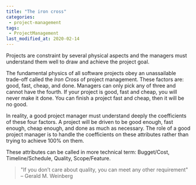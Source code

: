 ```yaml
---
title: "The iron cross"
categories:
 - project-management
tags:
 - ProjectManagement
last_modified_at: 2020-02-14
---
```


Projects are constraint by several physical aspects and the managers must understand them well to draw and achieve the project goal.


The fundamental physics of all software projects obey an unassailable trade-off called the *Iron Cross* of project management. These factors are: good, fast, cheap, and done. Managers can only pick any of three and cannot have the fourth. If your project is good, fast and cheap, you will never make it done. You can finish a project fast and cheap, then it will be no good.

In reality, a good project manager must understand deeply the coefficients of these four factors. A project will be driven to be good enough, fast enough, cheap enough, and done as much as necessary. The role of a good project manager is to handle the coefficients on these attributes rather than trying to achieve 100% on them.

These attributes can be called in more technical term: Bugget/Cost, Timeline/Schedule, Quality, Scope/Feature.

> "If you don’t care about quality, you can meet any other requirement" – Gerald M. Weinberg